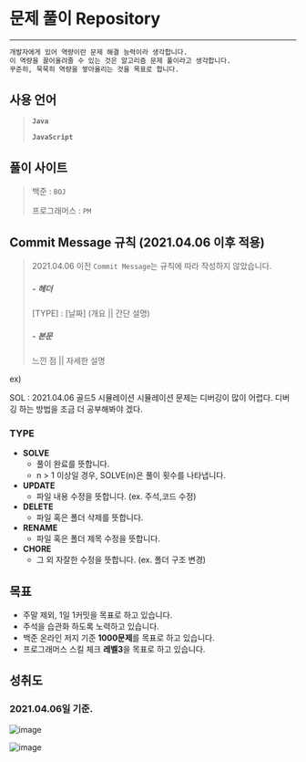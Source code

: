 # 문제 풀이 Repository

---

```markdown
개발자에게 있어 역량이란 문제 해결 능력이라 생각합니다.
이 역량을 끌어올려줄 수 있는 것은 알고리즘 문제 풀이라고 생각합니다. 
꾸준히, 묵묵히 역량을 쌓아올리는 것을 목표로 합니다.
```



## 사용 언어

> **`Java`** 
>
> **`JavaScript`**



## 풀이 사이트

> 백준 : `BOJ`
>
> 프로그래머스 : `PM`



## Commit Message 규칙 (2021.04.06 이후 적용)

> 2021.04.06 이전 `Commit Message`는 규칙에 따라 작성하지 않았습니다. 
>
> ##### - 헤더
>
> [TYPE] : [날짜] (개요 || 간단 설명)
>
> ##### - 본문
>
> 느낀 점 || 자세한 설명

ex) 

SOL : 2021.04.06 골드5 시뮬레이션 
시뮬레이션 문제는 디버깅이 많이 어렵다. 디버깅 하는 방법을 조금 더 공부해봐야 겠다.

### TYPE 

- **SOLVE**  
  -  풀이 완료를 뜻합니다. 
  - n > 1 이상일 경우, SOLVE(n)은 풀이 횟수를 나타냅니다. 
- **UPDATE**
  - 파일 내용 수정을 뜻합니다. (ex. 주석,코드 수정)
- **DELETE**
  - 파일 혹은 폴더 삭제를 뜻합니다. 
- **RENAME**
  - 파일 혹은 폴더 제목 수정을 뜻합니다.
- **CHORE**
  - 그 외 자잘한 수정을 뜻합니다. (ex. 폴더 구조 변경)



## 목표

- 주말 제외, 1일 1커밋을 목표로 하고 있습니다. 
- 주석을 습관화 하도록 노력하고 있습니다. 
- 백준 온라인 저지 기준 **1000문제**를 목표로 하고 있습니다. 
- 프로그래머스 스킬 체크 **레벨3**을 목표로 하고 있습니다. 



## 성취도

### 2021.04.06일 기준.

![image](https://user-images.githubusercontent.com/51367622/113679475-c2419380-96fa-11eb-9ef5-cf936bb3590f.png)



![image](https://user-images.githubusercontent.com/51367622/113679772-19dfff00-96fb-11eb-83e8-388425ec0ee6.png)